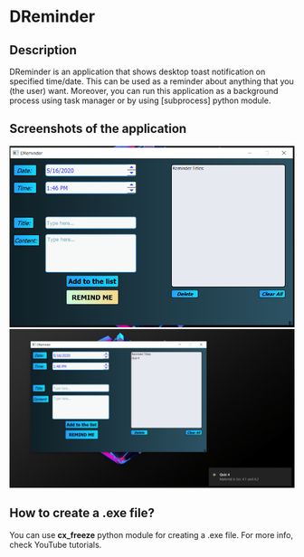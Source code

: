 # DReminder
  
## Description
  DReminder is an application that shows desktop toast notification on specified time/date. This can be used as a reminder
  about anything that you (the user) want. Moreover, you can run this application as a background process using task manager
  or by using [subprocess] python module.
  
## Screenshots of the application
![](Screenshots/1.png)
![](Screenshots/2.png)

## How to create a .exe file?
You can use **cx_freeze** python module for creating a .exe file. For more info, check YouTube tutorials.

